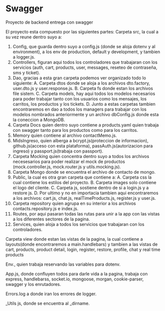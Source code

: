 # Swagger

Proyecto de backend entrega con swagger

El proyecto esta compuesto por las siguientes partes:
Carpeta src, la cual a su vez reune dentro suyo a:

1. Config, que guarda dentro suyo a config.js (donde se aloja dotenv y al environment), a los env de production, default y development, y tambien a logger.js.
2. Controllers, figuran aqui todos los controladores que trabajaran con los servicios (auth, cart, products, user, messages, reseteo de contraseña, sms y ticket).
3. Dao, gracias a esta gran carpeta podemos ver organizado todo lo siguiente:
A. Carpeta dtos donde se aloja a los archivos dto.factory, user.dto.js y user.response.js.
B. Carpeta fs donde estan los archivos file sistem.
C. Carpeta models, hay aqui todos los modelos necesarios para poder trabajar tanto con los usuarios como los mensajes, los carritos, los productos y los tickets.
D. Junto a estas carpetas tambien encontraremos en dao a todos los managers para trabajar con los modelos nombrados anteriormente y un archivo dbConfig.js donde esta la coneccion a MongoDB.
4. Carpeta Docs quien dentro suyo contiene a products.yaml quien trabaja con swagger tanto para los productos como para los carritos.
5. Memory quien contiene al archivo contactMemo.js.
6. MidsIngreso, quien alberga a bcrypt.js(proteccion de informacion), github.js(acceso con esta plataforma), passAuth.js(autorizacion para ingreso) y passport.js(trabaja con passport).
7. Carpeta Mocking quien concentra dentro suyo a todos los archivos necesesarios para poder realizar el mock de productos (mock.controller.js, mock.router.js y utils.mocking.js).
8. Carpeta Mongo donde se encuentra el archivo de contacto de mongo.
9. Public, la cual es otra gran carpeta que contiene a:
A. Carpeta css la cual contiene los estilos del proyecto.
B. Carpeta images solo contiene el logo del cliente.
C. Carpeta js, sostiene dentro de si a login.js y a restore js.
D. Por ultimo y no en importacia tambien aqui encontraremos a los archivos: cart.js, chat.js, realTimeProducts.js, register.js  y user.js.
10. Carpeta repository quien agrupa en su interior a los archivos contacts.repository.js e index.js.
11. Routes, por aqui pasaran todas las rutas para unir a la app con las vistas a los diferentes sectores de la pagina.
12. Services, quien aloja a todos los servicios que trabajaran con los controladores.

Carpeta view donde estan las vistas de la pagina, la cual contiene a layouts(donde encontraremos a main.handlebars) y tambien a las vistas de cart, products, product detail, login, register, restore, profile, chat y real time products

Env., quien trabaja reservando las variables para dotenv.

App.js, donde confluyen todos para darle vida a la pagina, trabaja con express, handlebarss, socket.io, mongoose, morgan, cookie-parser, swagger y los enrutadores.

Errors.log a donde iran los errores de logger.

_Utils js, donde se encuentra al _dirname.
